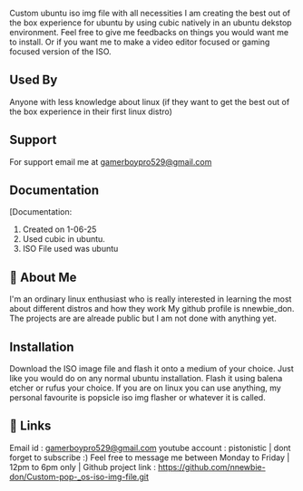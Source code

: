 Custom ubuntu iso img file with all necessities
I am creating the best out of the box experience for ubuntu by using cubic natively in an ubuntu dekstop environment.
Feel free to give me feedbacks on things you would want me to install. Or if you want me to make a video editor focused or gaming focused version of the ISO.

## Used By

Anyone with less knowledge about linux (if they want to get the best out of the box experience in their first linux distro)




## Support

For support email me at gamerboypro529@gmail.com


## Documentation

[Documentation:
1) Created on 1-06-25
2) Used cubic in ubuntu.
3) ISO File used was ubuntu



## 🚀 About Me
I'm an ordinary linux enthusiast  who is really interested in learning the most about different distros and how they work
My github profile is nnewbie_don.
The projects are are alreade public  but I am not done with anything yet.


## Installation

Download the ISO image file and flash it onto a medium of your choice. Just like you would do on any normal ubuntu installation.
Flash it using balena etcher or rufus your choice.
If you are on linux you can use anything, my personal favourite is popsicle iso img flasher or whatever it is called.
    
## 🔗 Links
Email id : gamerboypro529@gmail.com 
youtube account : pistonistic | dont forget to subscribe :)
Feel free to message me between Monday to Friday | 12pm to 6pm only | 
Github project link : https://github.com/nnewbie-don/Custom-pop-_os-iso-img-file.git
